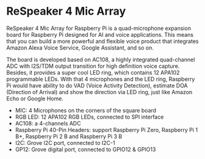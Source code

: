 <!--
---
name: ReSpeaker 4 Mic Array
class: board
type: audio
formfactor: HAT
manufacturer: seeed
description: 4 mic array for Raspberry Pi to build AI and voice applications
url: http://wiki.seeedstudio.com/ReSpeaker_4_Mic_Array_for_Raspberry_Pi/
buy: https://www.seeedstudio.com/ReSpeaker-4-Mic-Array-for-Raspberry-Pi-p-2941.html
image: 'respeaker-4-mic-array.png'
pincount: 40
eeprom: no
power:
  '2':
  '4':
  '17':
ground:
  '6':
  '9':
  '14':
  '20':
  '25':
  '30':
  '34':
  '39':
pin:
  '3':
    mode: i2c
  '5':
    mode: i2c
  '12':
    mode: i2s
  '19':
    mode: i2s
  '35':
     mode: i2s
  '38':
     mode: i2s
  '40':
     mode: i2s
  '32':
    name: GP12 pin 4
  '33':
    name: GP12 pin 3
  '19':
    mode: spi
    name: RGB LEDs Data
  '23':
    mode: spi
    name: RGB LEDs Clock
  '29':
    name: RGB LEDs enable pin
    mode: output
    external_pull: up
    active: high
-->
# ReSpeaker 4 Mic Array

ReSpeaker 4 Mic Array for Raspberry Pi is a quad-microphone expansion board for Raspberry Pi designed for AI and voice applications. This means that you can build a more powerful and flexible voice product that integrates Amazon Alexa Voice Service, Google Assistant, and so on.

The board is developed based on AC108, a highly integrated quad-channel ADC with I2S/TDM output transition for high definition voice capture. Besides, it provides a super cool LED ring, which contains 12 APA102 programmable LEDs. With that 4 microphones and the LED ring, Raspberry Pi would have ability to do VAD (Voice Activity Detection), estimate DOA (Direction of Arrival) and show the direction via LED ring, just like Amazon Echo or Google Home.

* MIC: 4 Microphones on the corners of the square board
* RGB LED: 12 APA102 RGB LEDs, connected to SPI interface
* AC108: a 4-channels ADC
* Raspberry Pi 40-Pin Headers: support Raspberry Pi Zero, Raspberry Pi 1 B+, Raspberry Pi 2 B and Raspberry Pi 3 B
* I2C: Grove I2C port, connected to I2C-1
* GP12: Grove digital port, connected to GPIO12 & GPIO13